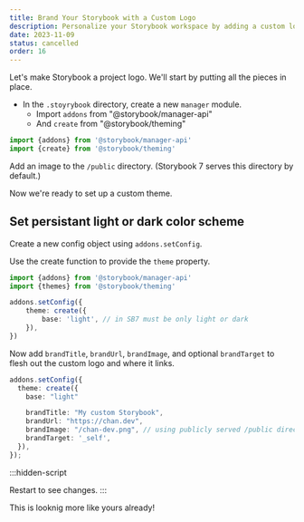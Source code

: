 ```yaml
---
title: Brand Your Storybook with a Custom Logo
description: Personalize your Storybook workspace by adding a custom logo. Learn how to make your component library an integral part of your project's identity.
date: 2023-11-09
status: cancelled
order: 16
---
```


Let's make Storybook a project logo.
We'll start by putting all the pieces in place.

- In the `.stoyrybook` directory, create a new `manager` module.
  - Import `addons` from "@storybook/manager-api"
  - And `create` from "@storybook/theming"

```ts title="./storybook/manager.ts"
import {addons} from '@storybook/manager-api'
import {create} from '@storybook/theming'
```

Add an image to the `/public` directory. (Storybook 7 serves this directory by default.)

Now we're ready to set up a custom theme.

## Set persistant light or dark color scheme

Create a new config object using `addons.setConfig`.

Use the create function to provide the `theme` property.

```ts title="./storybook/manager.ts" ins={4-6}
import {addons} from '@storybook/manager-api'
import {themes} from '@storybook/theming'

addons.setConfig({
	theme: create({
		base: 'light', // in SB7 must be only light or dark
	}),
})
```

Now add `brandTitle`, `brandUrl`, `brandImage`, and optional `brandTarget` to flesh out the custom logo and where it links.

```ts title="./storybook/manager.ts" ins={5-7}
addons.setConfig({
  theme: create({
    base: "light"

    brandTitle: "My custom Storybook",
    brandUrl: "https://chan.dev",
    brandImage: "/chan-dev.png", // using publicly served /public directory
    brandTarget: '_self',
  }),
});
```

:::hidden-script

Restart to see changes.
:::

This is looknig more like yours already!
